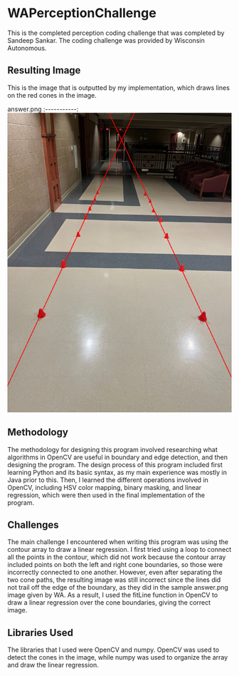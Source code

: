 # WAPerceptionChallenge
This is the completed perception coding challenge that was completed by Sandeep Sankar.
The coding challenge was provided by Wisconsin Autonomous.

## Resulting Image
This is the image that is outputted by my implementation, which draws lines on the red cones in the image.


answer.png
:-----------:
![](https://github.com/ssankar25/WAPerceptionChallenge/blob/main/answer.png)

## Methodology
The methodology for designing this program involved researching what algorithms in OpenCV are useful in boundary and edge detection, and then designing the program.
The design process of this program included first learning Python and its basic syntax, as my main experience was mostly in Java prior to this. Then, I learned the different operations involved in OpenCV, including HSV color mapping, binary masking, and linear regression, which were then used in the final implementation of the program. 

## Challenges
The main challenge I encountered when writing this program was using the contour array to draw a linear regression. I first tried using a loop to connect all the points in the contour, which did not work because the contour array included points on both the left and right cone boundaries, so those were incorrectly connected to one another. However, even after separating the two cone paths, the resulting image was still incorrect since the lines did not trail off the edge of the boundary, as they did in the sample answer.png image given by WA. As a result, I used the fitLine function in OpenCV to draw a linear regression over the cone boundaries, giving the correct image.

## Libraries Used
The libraries that I used were OpenCV and numpy. OpenCV was used to detect the cones in the image, while numpy was used to organize the array and draw the linear regression.
